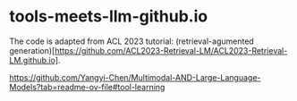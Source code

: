 # tools-meets-llm-github.io

The code is adapted from ACL 2023 tutorial: (retrieval-agumented generation)[https://github.com/ACL2023-Retrieval-LM/ACL2023-Retrieval-LM.github.io].


https://github.com/Yangyi-Chen/Multimodal-AND-Large-Language-Models?tab=readme-ov-file#tool-learning
